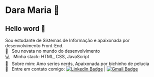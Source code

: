# Dara Maria :cherry_blossom:

## Hello word 👋

Sou estudante de Sistemas de Informação e apaixonada por desenvolvimento Front-End.
 <br/> :purple_heart: &nbsp; Sou novata no mundo do desenvolvimento
 <br/> :computer: &nbsp; Minha stack: HTML, CSS, JavaScript
 <br/> 💬  &nbsp; Sobre mim: Amo series nerds, Apaixonada por bichinho de pelucia
 <br/> :email: &nbsp; Entre em contato comigo: [![Linkedin Badge](https://img.shields.io/badge/-DaraMaria-blue?style=flat-square&logo=Linkedin&logoColor=white&link=https://www.linkedin.com/in/dara-maria/)](https://www.linkedin.com/in/dara-maria/) 
| 
[![Gmail Badge](https://img.shields.io/badge/-darasousa09@gmail.com-c14438?style=flat-square&logo=Gmail&logoColor=white&link=mailto:darasousa09.com)](mailto:darasousa09@gmail.com)

